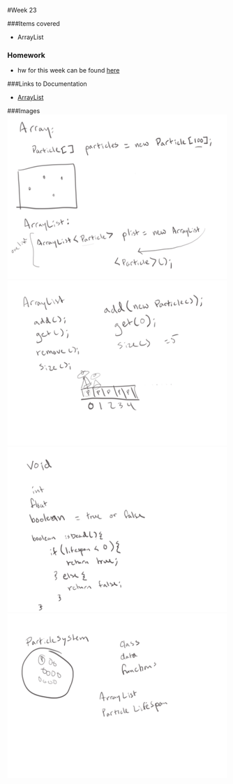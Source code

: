 #Week 23

###Items covered
* ArrayList

### Homework
* hw for this week can be found [here](https://github.com/mositech/CS2015/issues/52)

###Links to Documentation
* [ArrayList](https://processing.org/reference/ArrayList.html)


###Images
![arraylist](https://github.com/mositech/CS2015/blob/master/Class-Material/week23/imageNotes/01_arrayList.jpg?raw=true)
![spaceship](https://github.com/mositech/CS2015/blob/master/Class-Material/week23/imageNotes/02_spaceship.jpg?raw=true)
![isDead](https://github.com/mositech/CS2015/blob/master/Class-Material/week23/imageNotes/03_isdead.jpg?raw=true)
![particlesystem](https://github.com/mositech/CS2015/blob/master/Class-Material/week23/imageNotes/04_particleSystem.jpg?raw=true)